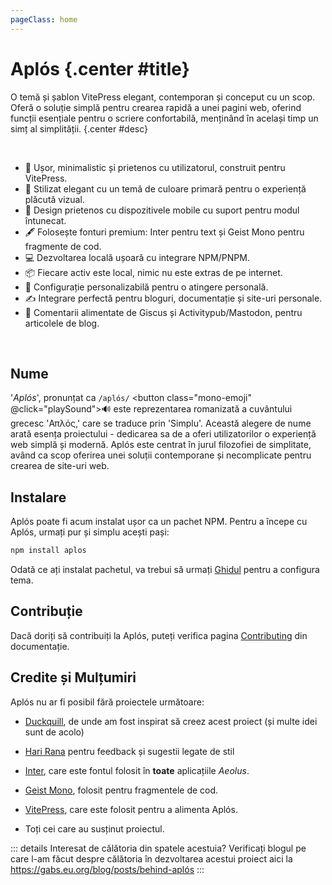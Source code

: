 ```yaml
---
pageClass: home
---
```


# Aplós {.center #title}

O temă și șablon VitePress elegant, contemporan și conceput cu un scop. Oferă o soluție simplă pentru crearea rapidă a unei pagini web, oferind funcții esențiale pentru o scriere confortabilă, menținând în același timp un simț al simplității. {.center #desc}

<section id="features">
<br>

- <span class="emoji">🚀</span> Ușor, minimalistic și prietenos cu utilizatorul, construit pentru VitePress.
- <span class="emoji">🎨</span> Stilizat elegant cu un temă de culoare primară pentru o experiență plăcută vizual.
- <span class="emoji">📱</span> Design prietenos cu dispozitivele mobile cu suport pentru modul întunecat.
- <span class="emoji">🖋️</span> Folosește fonturi premium: Inter pentru text și Geist Mono pentru fragmente de cod.
- <span class="emoji">💻</span> Dezvoltarea locală ușoară cu integrare NPM/PNPM.
- <span class="emoji">📦</span> Fiecare activ este local, nimic nu este extras de pe internet.
- <span class="emoji">🔧</span> Configurație personalizabilă pentru o atingere personală.
- <span class="emoji">✍️</span> Integrare perfectă pentru bloguri, documentație și site-uri personale.
- <span class="emoji">💬</span> Comentarii alimentate de Giscus și Activitypub/Mastodon, pentru articolele de blog.

</section>

<br>
<aside>

## Nume

'_Aplós_', pronunțat ca `/aplós/` <button class="mono-emoji" @click="playSound">🔊</button> este reprezentarea romanizată a cuvântului grecesc 'Απλός,' care se traduce prin 'Simplu'. Această alegere de nume arată esența proiectului - dedicarea sa de a oferi utilizatorilor o experiență web simplă și modernă. Aplós este centrat în jurul filozofiei de simplitate, având ca scop oferirea unei soluții contemporane și necomplicate pentru crearea de site-uri web.

</aside>

## Instalare

Aplós poate fi acum instalat ușor ca un pachet NPM. Pentru a începe cu Aplós, urmați pur și simplu acești pași:

```bash
npm install aplos
```

Odată ce ați instalat pachetul, va trebui să urmați [Ghidul](/guide/#package) pentru a configura tema.

## Contribuție

Dacă doriți să contribuiți la Aplós, puteți verifica pagina [Contributing](/contributing) din documentație.

## Credite și Mulțumiri

Aplós nu ar fi posibil fără proiectele următoare:

- [Duckquill](https://daudix.codeberg.page/duckquill), de unde am fost inspirat să creez acest proiect (și multe idei sunt de acolo)
- [Hari Rana](https://tesk.page/) pentru feedback și sugestii legate de stil
- [Inter](https://rsms.me/inter/), care este fontul folosit în **toate** aplicațiile _Aeolus_.
- [Geist Mono](https://vercel.com/font), folosit pentru fragmentele de cod.
- [VitePress](https://vitepress.dev), care este folosit pentru a alimenta Aplós.

- Toți cei care au susținut proiectul.

::: details Interesat de călătoria din spatele acestuia?
Verificați blogul pe care l-am făcut despre călătoria în dezvoltarea acestui proiect aici la https://gabs.eu.org/blog/posts/behind-aplós
:::

<script setup lang="ts">
    const playSound = () => {
      const audio = new Audio('https://s3-eu-west-1.amazonaws.com/com.idmgroup.lab.sounds.prod/el/a/d/c/adcf1a902482d8ad5ae10ea7307330e0.mp3');
      audio.play();
    }
</script>